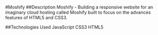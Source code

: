 #Moshify
##Description
Moshify - Building a responsive website for an imaginary cloud hosting called Moshify built to focus on the advances features of HTML5 and CSS3.
    
##Technologies Used
JavaScript
CSS3
HTML5

